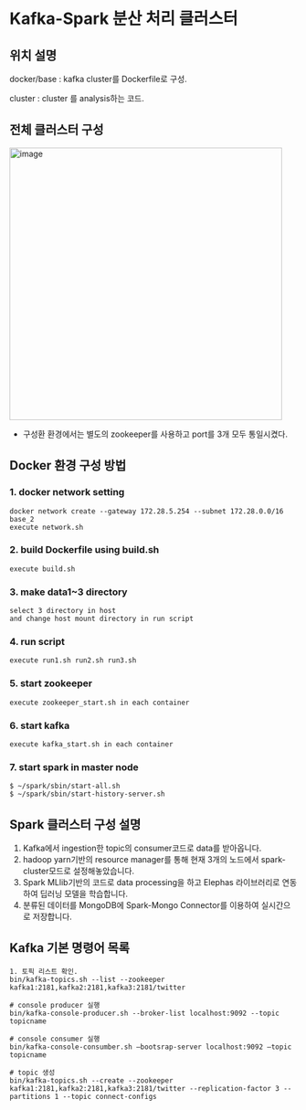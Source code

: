 # Kafka-Spark 분산 처리 클러스터

## 위치 설명

docker/base : kafka cluster를 Dockerfile로 구성. 

cluster : cluster 를 analysis하는 코드.


## 전체 클러스터 구성
<img width="477" alt="image" src="https://github.com/sperospera1225/kafka-spark-zookeeper-docker/assets/67995592/cdbe66c8-0247-4828-ac03-b19dff53f84e">

* 구성환 환경에서는 별도의 zookeeper를 사용하고 port를 3개 모두 통일시켰다.


## Docker 환경 구성 방법
### 1. docker network setting
```
docker network create --gateway 172.28.5.254 --subnet 172.28.0.0/16 base_2
execute network.sh
```
### 2. build Dockerfile using build.sh
```
execute build.sh
```
### 3. make data1~3 directory
```
select 3 directory in host
and change host mount directory in run script
```
### 4. run script
```
execute run1.sh run2.sh run3.sh
```
### 5. start zookeeper
```
execute zookeeper_start.sh in each container
```
### 6. start kafka
```
execute kafka_start.sh in each container
```
### 7. start spark in master node
```
$ ~/spark/sbin/start-all.sh
$ ~/spark/sbin/start-history-server.sh
```

## Spark 클러스터 구성 설명

1) Kafka에서 ingestion한 topic의 consumer코드로 data를 받아옵니다.
2) hadoop yarn기반의 resource manager를 통해 현재 3개의 노드에서 spark-cluster모드로 설정해놓았습니다.
3) Spark MLlib기반의 코드로 data processing을 하고 Elephas 라이브러리로 연동하여 딥러닝 모델을 학습합니다.
4) 분류된 데이터를 MongoDB에 Spark-Mongo Connector를 이용하여 실시간으로 저장합니다.

## Kafka 기본 명령어 목록

```
1. 토픽 리스트 확인.
bin/kafka-topics.sh --list --zookeeper kafka1:2181,kafka2:2181,kafka3:2181/twitter  

# console producer 실행
bin/kafka-console-producer.sh --broker-list localhost:9092 --topic topicname

# console consumer 실행
bin/kafka-console-consumber.sh –bootsrap-server localhost:9092 –topic topicname

# topic 생성
bin/kafka-topics.sh --create --zookeeper kafka1:2181,kafka2:2181,kafka3:2181/twitter --replication-factor 3 --partitions 1 --topic connect-configs
```
